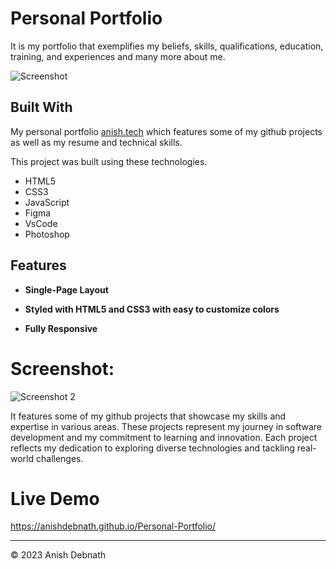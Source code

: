 <h1> Personal Portfolio </h1>

It is my portfolio that exemplifies my beliefs, skills, qualifications, education, training, and experiences and many more about me.

![Screenshot](https://github.com/AnishDebnath/Personal-Portfolio/assets/118295754/2d52b4bf-de45-4e30-9a53-c9efb2dec5c4)

<h2> Built With </h2>

My personal portfolio <a href="https://anishdebnath.github.io/Personal-Portfolio/" target="_blank">anish.tech</a> which features some of my github projects as well as my resume and technical skills.<br/>

This project was built using these technologies.

- HTML5
- CSS3
- JavaScript
- Figma
- VsCode
- Photoshop

<h2> Features </h2>

 - **Single-Page Layout**

 - **Styled with HTML5 and CSS3 with easy to customize colors**

 - **Fully Responsive**

<h1> Screenshot: </h1>

![Screenshot 2](https://github.com/AnishDebnath/Personal-Portfolio/assets/118295754/9313ea8e-0598-4de5-8551-a1a507cb9170)

It features some of my github projects that showcase my skills and expertise in various areas. These projects represent my journey in software development and my commitment to learning and innovation. Each project reflects my dedication to exploring diverse technologies and tackling real-world challenges.

<h1>Live Demo</h1>

https://anishdebnath.github.io/Personal-Portfolio/

---
© 2023 Anish Debnath
